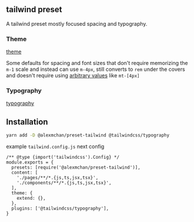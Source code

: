## tailwind preset

A tailwind preset mostly focused spacing and typography.

### Theme

[theme](https://github.com/alexanderchan/preset-tailwind/blob/main/src/theme.js)

Some defaults for spacing and font sizes that don't require memorizing the `m-1` scale and instead can use `m-4px`, still converts to `rem` under the covers and doesn't require using [arbitrary values](https://tailwindcss.com/docs/adding-custom-styles#using-arbitrary-values) like `mt-[4px]`

### Typography

[typography](https://github.com/alexanderchan/preset-tailwind/blob/main/src/typography.js)

## Installation

```sh
yarn add -D @alexmchan/preset-tailwind @tailwindcss/typography
```

example `tailwind.config.js` next config

```tsx
/** @type {import('tailwindcss').Config} */
module.exports = {
  presets: [require('@alexmchan/preset-tailwind')],
  content: [
    './pages/**/*.{js,ts,jsx,tsx}',
    './components/**/*.{js,ts,jsx,tsx}',
  ],
  theme: {
    extend: {},
  },
  plugins: ['@tailwindcss/typography'],
}
```
